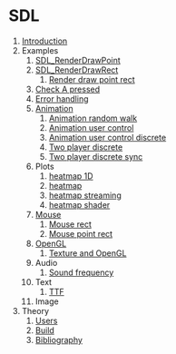 # SDL

1.  [Introduction](introduction.md)
1.  Examples
    1.  [SDL_RenderDrawPoint](render_draw_point.c)
    1.  [SDL_RenderDrawRect](render_draw_rect.c)
        1.  [Render draw point rect](render_draw_point_rect.c)
    1.  [Check A pressed](check_a_pressed.c)
    1.  [Error handling](error_handling.c)
    1.  [Animation](animation.c)
        1.  [Animation random walk](animation_random_walk.c)
        1.  [Animation user control](animation_user_control.c)
        1.  [Animation user control discrete](animation_user_control_discrete.c)
        1.  [Two player discrete](two_player_discrete.c)
        1.  [Two player discrete sync](two_player_discrete_sync.c)
    1.  Plots
        1.  [heatmap 1D](heatmap1d.c)
        1.  [heatmap](heatmap.c)
        1.  [heatmap streaming](heatmap_texture.c)
        1.  [heatmap shader](heatmap_shader.c)
    1.  [Mouse](mouse.c)
        1. [Mouse rect](mouse_rect.c)
        1. [Mouse point rect](mouse_point_rect.c)
    1.  [OpenGL](opengl.c)
        1. [Texture and OpenGL](texture_and_opengl.c)
    1.  Audio
        1.  [Sound frequency](sound_frequency.c)
    1.  Text
        1.  [TTF](ttf.c)
    1.  Image
1.  Theory
    1.  [Users](users.md)
    1.  [Build](build.md)
    1.  [Bibliography](bibliography.md)
